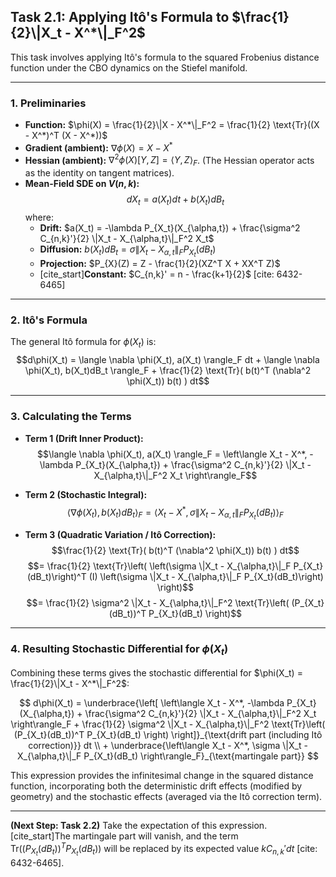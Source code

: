 ## Task 2.1: Applying Itô's Formula to $\frac{1}{2}\|X_t - X^*\|_F^2$

This task involves applying Itô's formula to the squared Frobenius distance function under the CBO dynamics on the Stiefel manifold.

---

### 1. Preliminaries

* **Function:** $\phi(X) = \frac{1}{2}\|X - X^*\|_F^2 = \frac{1}{2} \text{Tr}((X - X^*)^T (X - X^*))$
* **Gradient (ambient):** $\nabla \phi(X) = X - X^*$
* **Hessian (ambient):** $\nabla^2 \phi(X)[Y, Z] = \langle Y, Z \rangle_F$. (The Hessian operator acts as the identity on tangent matrices).
* **Mean-Field SDE on $V(n,k)$:**
    $$dX_t = a(X_t) dt + b(X_t) dB_t$$
    where:
    * **Drift:** $a(X_t) = -\lambda P_{X_t}(X_{\alpha,t}) + \frac{\sigma^2 C_{n,k}'}{2} \|X_t - X_{\alpha,t}\|_F^2 X_t$
    * **Diffusion:** $b(X_t) dB_t = \sigma \|X_t - X_{\alpha,t}\|_F P_{X_t}(dB_t)$
    * **Projection:** $P_{X}(Z) = Z - \frac{1}{2}(XZ^T X + XX^T Z)$
    * [cite_start]**Constant:** $C_{n,k}' = n - \frac{k+1}{2}$ [cite: 6432-6465]

---

### 2. Itô's Formula

The general Itô formula for $\phi(X_t)$ is:
$$d\phi(X_t) = \langle \nabla \phi(X_t), a(X_t) \rangle_F dt + \langle \nabla \phi(X_t), b(X_t)dB_t \rangle_F + \frac{1}{2} \text{Tr}( b(t)^T (\nabla^2 \phi(X_t)) b(t) ) dt$$

---

### 3. Calculating the Terms

* **Term 1 (Drift Inner Product):**
    $$\langle \nabla \phi(X_t), a(X_t) \rangle_F = \left\langle X_t - X^*, -\lambda P_{X_t}(X_{\alpha,t}) + \frac{\sigma^2 C_{n,k}'}{2} \|X_t - X_{\alpha,t}\|_F^2 X_t \right\rangle_F$$

* **Term 2 (Stochastic Integral):**
    $$\langle \nabla \phi(X_t), b(X_t)dB_t \rangle_F = \left\langle X_t - X^*, \sigma \|X_t - X_{\alpha,t}\|_F P_{X_t}(dB_t) \right\rangle_F$$

* **Term 3 (Quadratic Variation / Itô Correction):**
    $$\frac{1}{2} \text{Tr}( b(t)^T (\nabla^2 \phi(X_t)) b(t) ) dt$$
    $$= \frac{1}{2} \text{Tr}\left( \left(\sigma \|X_t - X_{\alpha,t}\|_F P_{X_t}(dB_t)\right)^T (I) \left(\sigma \|X_t - X_{\alpha,t}\|_F P_{X_t}(dB_t)\right) \right)$$
    $$= \frac{1}{2} \sigma^2 \|X_t - X_{\alpha,t}\|_F^2 \text{Tr}\left( (P_{X_t}(dB_t))^T P_{X_t}(dB_t) \right)$$

---

### 4. Resulting Stochastic Differential for $\phi(X_t)$

Combining these terms gives the stochastic differential for $\phi(X_t) = \frac{1}{2}\|X_t - X^*\|_F^2$:

$$
    d\phi(X_t) = \underbrace{\left[ \left\langle X_t - X^*, -\lambda P_{X_t}(X_{\alpha,t}) + \frac{\sigma^2 C_{n,k}'}{2} \|X_t - X_{\alpha,t}\|_F^2 X_t \right\rangle_F + \frac{1}{2} \sigma^2 \|X_t - X_{\alpha,t}\|_F^2 \text{Tr}\left( (P_{X_t}(dB_t))^T P_{X_t}(dB_t) \right) \right]}_{\text{drift part (including Itô correction)}} dt \\
    + \underbrace{\left\langle X_t - X^*, \sigma \|X_t - X_{\alpha,t}\|_F P_{X_t}(dB_t) \right\rangle_F}_{\text{martingale part}}
$$

This expression provides the infinitesimal change in the squared distance function, incorporating both the deterministic drift effects (modified by geometry) and the stochastic effects (averaged via the Itô correction term).

---

**(Next Step: Task 2.2)** Take the expectation of this expression. [cite_start]The martingale part will vanish, and the term $\text{Tr}((P_{X_t}(dB_t))^T P_{X_t}(dB_t))$ will be replaced by its expected value $k C_{n,k}' dt$ [cite: 6432-6465].